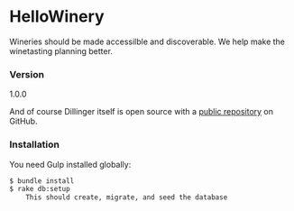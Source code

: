 # HelloWinery

Wineries should be made accessilble and discoverable.  We help make the winetasting planning better.

### Version
1.0.0

And of course Dillinger itself is open source with a [public repository](https://github.com/joemccann/dillinger) on GitHub.

### Installation

You need Gulp installed globally:

```sh
$ bundle install
$ rake db:setup
    This should create, migrate, and seed the database
```
